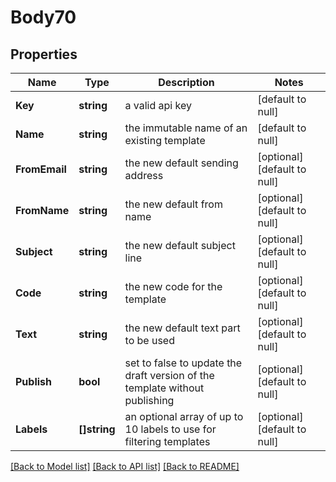 # Body70

## Properties
Name | Type | Description | Notes
------------ | ------------- | ------------- | -------------
**Key** | **string** | a valid api key | [default to null]
**Name** | **string** | the immutable name of an existing template | [default to null]
**FromEmail** | **string** | the new default sending address | [optional] [default to null]
**FromName** | **string** | the new default from name | [optional] [default to null]
**Subject** | **string** | the new default subject line | [optional] [default to null]
**Code** | **string** | the new code for the template | [optional] [default to null]
**Text** | **string** | the new default text part to be used | [optional] [default to null]
**Publish** | **bool** | set to false to update the draft version of the template without publishing | [optional] [default to null]
**Labels** | **[]string** | an optional array of up to 10 labels to use for filtering templates | [optional] [default to null]

[[Back to Model list]](../README.md#documentation-for-models) [[Back to API list]](../README.md#documentation-for-api-endpoints) [[Back to README]](../README.md)


